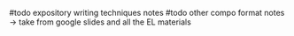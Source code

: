 #todo expository writing techniques notes
#todo other compo format notes -> take from google slides and all the EL materials